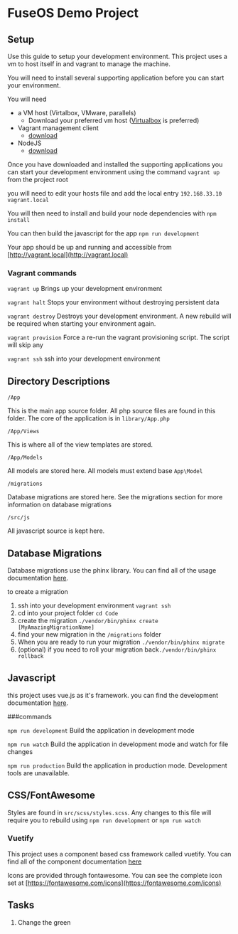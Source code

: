 # FuseOS Demo Project

## Setup

Use this guide to setup your development environment.  This project uses a vm to host
itself in and vagrant to manage the machine.  

You will need to install several supporting application before you can start your environment.

You will need

- a VM host (Virtalbox, VMware, parallels)
    - Download your preferred vm host ([Virtualbox](https://www.virtualbox.org/wiki/Downloads) is preferred)
- Vagrant management client
    - [download](https://www.vagrantup.com/downloads.html) 
- NodeJS
    - [download](https://nodejs.org/en/download/current/)
    
Once you have downloaded and installed the supporting applications you can start your 
development environment using the command `vagrant up` from the project root

you will need to edit your hosts file and add the local entry `192.168.33.10 vagrant.local`

You will then need to install and build your node dependencies with `npm install`

You can then build the javascript for the app `npm run development`

Your app should be up and running and accessible from [http://vagrant.local](http://vagrant.local)

### Vagrant commands

`vagrant up`
Brings up your development environment

`vagrant halt`
Stops your environment without destroying persistent data

`vagrant destroy`
Destroys your development environment. A new rebuild will be required when starting your environment again.

`vagrant provision`
Force a re-run the vagrant provisioning script.  The script will skip any

`vagrant ssh`
ssh into your development environment 

## Directory Descriptions

`/App`

This is the main app source folder.  All php source files are found in this folder. The core of the
application is in `library/App.php`

`/App/Views`

This is where all of the view templates are stored.


`/App/Models`

All models are stored here. All models must extend base `App\Model`

`/migrations`

Database migrations are stored here. See the migrations section for more information on 
database migrations

`/src/js`

All javascript source is kept here.

## Database Migrations

Database migrations use the phinx library.  You can find all of the usage documentation
[here](http://docs.phinx.org/en/latest/migrations.html).

to create a migration
1. ssh into your development environment `vagrant ssh`
2. cd into your project folder `cd Code`
3. create the migration `./vendor/bin/phinx create [MyAmazingMigrationName]`
4. find your new migration in the `/migrations` folder
5. When you are ready to run your migration `./vendor/bin/phinx migrate`
6. (optional) if you need to roll your migration back`./vendor/bin/phinx rollback`

## Javascript

this project uses vue.js as it's framework. you can find the development
documentation [here](https://vuejs.org/v2/guide/).

###commands

`npm run development`  Build the application in development mode

`npm run watch`  Build the application in development mode and watch for file changes

`npm run production` Build the application in production mode.  Development tools are unavailable.

## CSS/FontAwesome

Styles are found in `src/scss/styles.scss`.  Any changes to this file will require
you to rebuild using `npm run development` or `npm run watch`

### Vuetify
This project uses a component based css framework called vuetify.  You can
find all of the component documentation [here](https://vuetifyjs.com/en/components/api-explorer)

Icons are provided through fontawesome.  You can see the complete icon set at [https://fontawesome.com/icons](https://fontawesome.com/icons)

## Tasks

1. Change the green 